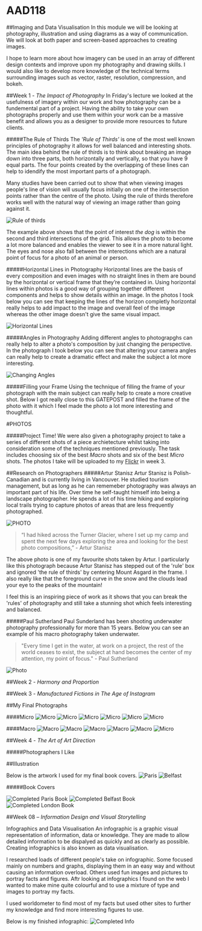 # AAD118
##Imaging and Data Visualisation
In this module we will be looking at photography, illustration and using diagrams as a way of communication. We will look at both paper and screen-based approaches to creating images. 

I hope to learn more about how imagery can be used in an array of different design contexts and improve upon my photography and drawing skills. I would also like to develop more knowledge of the technical terms surrounding images such as vector, raster, resolution, compression, and bokeh. 

##Week 1 - *The Impact of Photography*
In Friday's lecture we looked at the usefulness of imagery within our work and how photography can be a fundemental part of a project. Having the ability to take your own photographs properly and use them within your work can be a massive benefit and allows you as a designer to provide more resources to future clients. 

#####The Rule of Thirds
The *'Rule of Thirds'* is one of the most well known principles of photography it allows for well balanced and interesting shots. The main idea behind the rule of thirds is to think about breaking an image down into three parts, both horizontally and vertically, so that you have 9 equal parts. The four points created by the overlapping of these lines can help to idendify the most important parts of a photograph. 

Many studies have been carried out to show that when viewing images people's line of vision will usually focus initially on one of the intersection points rather than the centre of the photo. Using the rule of thirds therefore works well with the natural way of viewing an image rather than going against it. 


![Rule of thirds](https://github.com/JemmaEagleson/AAD118/blob/master/Images/rule%20of%20thirds.png?raw=true)

The example above shows that the point of interest *the dog* is within the second and third intersections of the grid. This allows the photo to become a lot more balanced and enables the viewer to see it in a more natural light. The eyes and nose also fall between the interections which are a natural point of focus for a photo of an animal or person. 

#####Horizontal Lines in Photography
Horizontal lines are the basis of every composition and even images with no straight lines in them are bound by the horizontal or vertical frame that they’re contained in. Using horizontal lines within photos is a good way of grouping together different components and helps to show details within an image. In the photos I took below you can see that keeping the lines of the horizon completly horizontal really helps to add impact to the image and overall feel of the image whereas the other image doesn't give the same visual impact. 

![Horizontal Lines](https://github.com/JemmaEagleson/AAD118/blob/master/Images/Horizaontal%20lines%20.png?raw=true)

#####Angles in Photography
Adding different angles to photograpghs can really help to alter a photo's composition by just changing the perspective. In the photograph I took below you can see that altering your camera angles can really help to create a dramatic effect and make the subject a lot more interesting. 

![Changing Angles](https://github.com/JemmaEagleson/AAD118/blob/master/Images/Angles.png?raw=true)

#####Filling your Frame
Using the technique of filling the frame of your photograph with the main subject can really help to create a more creative shot.  Below I got really close to this GATEPOST and filled the frame of the photo with it which I feel made the photo a lot more interesting and thoughtful. 

#PHOTOS

#####Project Time!
We were also given a photography project to take a series of different shots of a piece archietecture whilst taking into consideration some of the techniques mentioned previously. The task includes choosing six of the best *Macro* shots and six of the best *Micro* shots. The photos I take will be uploaded to my [Flickr](https://www.flickr.com/photos/127785088@N07/) in week 3. 

##Research on Photographers
#####Artur Stanisz 
Artur Stanisz is Polish-Canadian and is currently living in Vancouver. He studied tourism management, but as long as he can rememeber photography was always an important part of his life. Over time he self-taught himself into being a landscape photographer. He spends a lot of his time hiking and exploring local trails trying to capture photos of areas that are less frequently photographed.

![PHOTO](https://github.com/JemmaEagleson/AAD118/blob/master/Images/Artur%20Stanisz%20.png?raw=true)

>“I had hiked across the Turner Glacier, where I set up my camp and spent the next few days exploring the area and looking for the best photo compositions,” - Artur Stanisz 

The above photo is one of my favourite shots taken by Artur. I particularly like this photograph because Artur Stanisz has stepped out of the 'rule' box and ignored 'the rule of thirds' by centering Mount Asgard in the frame. I also really like that the foreground curve in the snow and the clouds lead your eye to the peaks of the mountain!

I feel this is an inspiring piece of work as it shows that you can break the 'rules' of photography and still take a stunning shot which feels interesting and balanced. 

#####Paul Sutherland
Paul Sunderland has been shooting underwater photography professionally for more than 15 years. Below you can see an example of his macro photography taken underwater. 

>"Every time I get in the water, at work on a project, the rest of the world ceases to exist, the subject at hand becomes the center of my attention, my point of focus." - Paul Sutherland

![Photo](https://github.com/JemmaEagleson/AAD118/blob/master/Images/%20Paul%20Sutherland.png?raw=true)

##Week 2 - *Harmony and Proportion*



##Week 3 - *Manufactured Fictions in The Age of Instagram*


##My Final Photographs

####Micro 
![Micro](https://github.com/JemmaEagleson/AAD118/blob/master/Images/mirco%201.png?raw=true)
![Micro](https://github.com/JemmaEagleson/AAD118/blob/master/Images/micro2.png?raw=true)
![Micro](https://github.com/JemmaEagleson/AAD118/blob/master/Images/micro3.png?raw=true)
![Micro](https://github.com/JemmaEagleson/AAD118/blob/master/Images/micro4.png?raw=true)
![Micro](https://github.com/JemmaEagleson/AAD118/blob/master/Images/macro5.png?raw=true)
![Micro](https://github.com/JemmaEagleson/AAD118/blob/master/Images/micro6.png?raw=true)

####Macro
![Macro](https://github.com/JemmaEagleson/AAD118/blob/master/Images/macro%202.png?raw=true)
![Macro](https://github.com/JemmaEagleson/AAD118/blob/master/Images/macro.png?raw=true)
![Macro](https://github.com/JemmaEagleson/AAD118/blob/master/Images/macro%203.png?raw=true)
![Macro](https://github.com/JemmaEagleson/AAD118/blob/master/Images/macro6.png?raw=true)
![Macro](https://github.com/JemmaEagleson/AAD118/blob/master/Images/macro66.png?raw=true)
![Micro](https://github.com/JemmaEagleson/AAD118/blob/master/Images/macro%204.png?raw=true)



##Week 4 - *The Art of Art Direction*


#####Photographers I Like






##Illustration

Below is the artwork I used for my final book covers. 
![Paris](https://github.com/JemmaEagleson/AAD118/blob/master/Images/Paris.png?raw=true)
![Belfast](https://github.com/JemmaEagleson/AAD118/blob/master/Images/Belfast.png?raw=true)

#####Book Covers

![Completed Paris Book](https://github.com/JemmaEagleson/AAD118/blob/master/Images/Paris%20Book%20Complete.png?raw=true)
![Completed Belfast Book](https://github.com/JemmaEagleson/AAD118/blob/master/Images/belfast%20complete.png?raw=true)
![Completed London Book](https://cloud.githubusercontent.com/assets/8933902/9240306/7533eb5a-415c-11e5-86c4-69045f1538d5.png)

##Week 08 – *Information Design and Visual Storytelling*

Infographics and Data Visualisation
An infographic is a graphic visual representation of information, data or knowledge. They are made to allow detailed information to be dispalyed as quickly and as clearly as possible. Creating infographics is also known as data visualisation.

I researched loads of different people's take on infographic. Some focused mainly on numbers and graphs, displaying them in an easy way and without causing an information overload. Others used fun images and pictures to portray facts and figures. Aftr looking at infographics I found on the web I wanted to make mine quite colourful and to use a mixture of type and images to portray my facts. 

I used worldometer to find most of my facts but used other sites to further my knowledge and find more interesting figures to use. 

Below is my finished infographic: 
![Completed Info](https://cloud.githubusercontent.com/assets/8933902/9240188/4fea9fb6-415b-11e5-9b3c-38ad153c1aed.png) 






